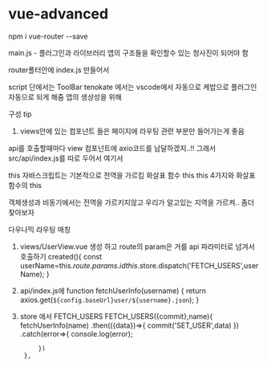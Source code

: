 # vue-advanced

npm i vue-router --save

main.js - 플러그인과 라이브러리 앱의 구조들을 확인할수 있는 청사진이 되어야 함

router폴터안에 index.js 만들어서 


script 단에서는 ToolBar
tenokate  에서는 vscode에서 자동으로 케밥으로 <too-bar></too-bar> 플러그인 자동으로 되게 해줌 앱의 생상성을 위해 

구성 tip
1. views안에 있는 컴포넌트 들은 페이지에 라우팅 관련 부분만 들어가는게 좋음 

api를 호출할때마다 view 컴포넌트에 axio코드를 남달하겠지..!! 그래서 src/api/index.js를 따로 두어서 여기서 


this
자바스크립트는 기본적으로 전역을 가르킴
화살표 함수 this 
 this 4가지와 화살표 함수의 this

 객체생성과 비동기에서는 전역을 가르키지않고 우리가 알고있는 지역을 가르켜.. 좀더 찾아보자


다우나믹 라우팅 매칭
1. views/UserView.vue 생성 하고 route의 param은 거를 api 파라미터로 넘겨서 호출하기
created(){
  const userName=this.$route.params.id
  this.$store.dispatch('FETCH_USERS',userName);
  }

2. api/index.js에 
function fetchUserInfo(username) {
  return axios.get(`${config.baseUrl}user/${username}.json`);
}

3. store 에서 FETCH_USERS
FETCH_USERS({commit},name){
            fetchUserInfo(name)
            .then(({data})=>{
                commit('SET_USER',data)
            })
            .catch(error=>{
                console.log(error);

            })
        },